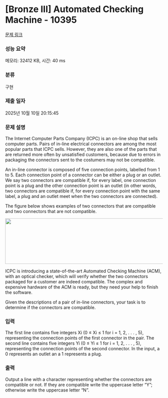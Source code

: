 # [Bronze III] Automated Checking Machine - 10395 

[문제 링크](https://www.acmicpc.net/problem/10395) 

### 성능 요약

메모리: 32412 KB, 시간: 40 ms

### 분류

구현

### 제출 일자

2025년 10월 10일 20:15:45

### 문제 설명

<p>The Internet Computer Parts Company (ICPC) is an on-line shop that sells computer parts. Pairs of in-line electrical connectors are among the most popular parts that ICPC sells. However, they are also one of the parts that are returned more often by unsatisfied customers, because due to errors in packaging the connectors sent to the costumers may not be compatible.</p>

<p>An in-line connector is composed of five connection points, labelled from 1 to 5. Each connection point of a connector can be either a plug or an outlet. We say two connectors are compatible if, for every label, one connection point is a plug and the other connection point is an outlet (in other words, two connectors are compatible if, for every connection point with the same label, a plug and an outlet meet when the two connectors are connected).</p>

<p>The figure below shows examples of two connectors that are compatible and two connectors that are not compatible.</p>

<p style="text-align: center;"><img alt="" src="" style="height:145px; width:519px"></p>

<p>ICPC is introducing a state-of-the-art Automated Checking Machine (ACM), with an optical checker, which will verify whether the two connectors packaged for a customer are indeed compatible. The complex and expensive hardware of the ACM is ready, but they need your help to finish the software.</p>

<p>Given the descriptions of a pair of in-line connectors, your task is to determine if the connectors are compatible.</p>

### 입력 

 <p>The first line contains five integers Xi (0 ≤ Xi ≤ 1 for i = 1, 2, . . . , 5), representing the connection points of the first connector in the pair. The second line contains five integers Yi (0 ≤ Yi ≤ 1 for i = 1, 2, . . . , 5), representing the connection points of the second connector. In the input, a 0 represents an outlet an a 1 represents a plug.</p>

### 출력 

 <p>Output a line with a character representing whether the connectors are compatible or not. If they are compatible write the uppercase letter “Y”; otherwise write the uppercase letter “N”.</p>

